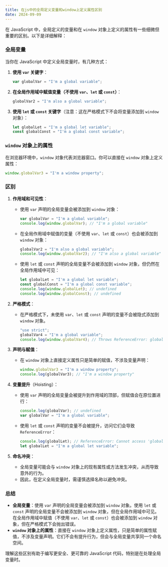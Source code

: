 ```yaml
---
title: 在js中的全局定义变量和window上定义属性区别
date: 2024-09-09
---
```



在 JavaScript 中，全局定义的变量和在 `window` 对象上定义的属性有一些细微但重要的区别。以下是详细解释：

### 全局变量

当你在 JavaScript 中定义全局变量时，有几种方式：

1. **使用 `var` 关键字**：
   ```javascript
   var globalVar = "I'm a global variable";
   ```

2. **在全局作用域中赋值变量（不使用 `var`、`let` 或 `const`）**：
   ```javascript
   globalVar2 = "I'm also a global variable";
   ```

3. **使用 `let` 或 `const` 关键字**（注意：这在严格模式下不会将变量添加到 `window` 对象）：
   ```javascript
   let globalLet = "I'm a global let variable";
   const globalConst = "I'm a global const variable";
   ```

### `window` 对象上的属性

在浏览器环境中，`window` 对象代表浏览器窗口。你可以直接在 `window` 对象上定义属性：

```javascript
window.globalVar3 = "I'm a window property";
```

### 区别

1. **作用域和可见性**：
   - 使用 `var` 声明的全局变量会被添加到 `window` 对象：
     ```javascript
     var globalVar = "I'm a global variable";
     console.log(window.globalVar); // "I'm a global variable"
     ```
   - 在全局作用域中赋值的变量（不使用 `var`、`let` 或 `const`）也会被添加到 `window` 对象：
     ```javascript
     globalVar2 = "I'm also a global variable";
     console.log(window.globalVar2); // "I'm also a global variable"
     ```
   - 使用 `let` 或 `const` 声明的全局变量不会被添加到 `window` 对象，但仍然在全局作用域中可见：
     ```javascript
     let globalLet = "I'm a global let variable";
     const globalConst = "I'm a global const variable";
     console.log(window.globalLet); // undefined
     console.log(window.globalConst); // undefined
     ```

2. **严格模式**：
   - 在严格模式下，未使用 `var`、`let` 或 `const` 声明的变量不会被隐式添加到 `window` 对象。
     ```javascript
     "use strict";
     globalVar4 = "I'm a global variable";
     console.log(window.globalVar4); // Throws ReferenceError: globalVar4 is not defined
     ```

3. **声明与赋值**：
   - 在 `window` 对象上直接定义属性只是简单的赋值，不涉及变量声明：
     ```javascript
     window.globalVar3 = "I'm a window property";
     console.log(globalVar3); // "I'm a window property"
     ```

4. **变量提升**（Hoisting）：
   - 使用 `var` 声明的全局变量会被提升到作用域的顶部，但赋值会在原位置进行：
     ```javascript
     console.log(globalVar); // undefined
     var globalVar = "I'm a global variable";
     ```
   - 使用 `let` 或 `const` 声明的变量不会被提升，访问它们会导致 `ReferenceError`：
     ```javascript
     console.log(globalLet); // ReferenceError: Cannot access 'globalLet' before initialization
     let globalLet = "I'm a global let variable";
     ```

5. **命名冲突**：
   - 全局变量可能会与 `window` 对象上的现有属性或方法发生冲突，从而导致意外的行为。
   - 因此，在定义全局变量时，需谨慎选择名称以避免冲突。

### 总结

- **全局变量**：使用 `var` 声明的全局变量会被添加到 `window` 对象。使用 `let` 或 `const` 声明的全局变量不会被添加到 `window` 对象，但在全局作用域中可见。在全局作用域中赋值（不使用 `var`、`let` 或 `const`）也会被添加到 `window` 对象，但在严格模式下会抛出错误。
- **`window` 对象上的属性**：直接在 `window` 对象上定义属性，只是简单的属性赋值，不涉及变量声明。它们不会有提升行为，但会与全局变量共享同一个命名空间。

理解这些区别有助于编写更安全、更可靠的 JavaScript 代码，特别是在处理全局变量时。